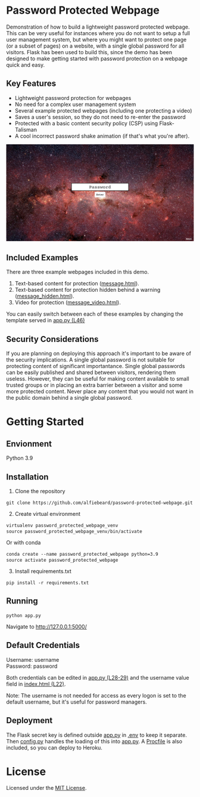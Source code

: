# Password Protected Webpage
Demonstration of how to build a lightweight password protected webpage. This can be very useful for instances where you do not want to setup a full user management system, but where you might want to protect one page (or a subset of pages) on a website, with a single global password for all visitors. Flask has been used to build this, since the demo has been designed to make getting started with password protection on a webpage quick and easy.

## Key Features
* Lightweight password protection for webpages
* No need for a complex user management system
* Several example protected webpages (including one protecting a video)
* Saves a user's session, so they do not need to re-enter the password
* Protected with a basic content security policy (CSP) using Flask-Talisman
* A cool incorrect password shake animation (if that's what you're after).

![Screenshot of password protected webpage](main_page.jpg?raw=true "Password Protected Webpage")

## Included Examples
There are three example webpages included in this demo.
1. Text-based content for protection ([message.html](templates/message.html)).
2. Text-based content for protection hidden behind a warning ([message_hidden.html](templates/message_hidden.html)).
3. Video for protection ([message_video.html](templates/message_video.html)).

You can easily switch between each of these examples by changing the template served in [app.py (L46)](app.py#L46)

## Security Considerations
If you are planning on deploying this approach it's important to be aware of the security implications. A single global password is not suitable for protecting content of significant importantance. Single global passwords can be easily published and shared between visitors, rendering them useless. However, they can be useful for making content available to small trusted groups or in placing an extra barrier between a visitor and some more protected content. Never place any content that you would not want in the public domain behind a single global password.

# Getting Started

## Envionment
Python 3.9

## Installation
1. Clone the repository
```
git clone https://github.com/alfiebeard/password-protected-webpage.git
```
2. Create virtual environment
```
virtualenv password_protected_webpage_venv
source password_protected_webpage_venv/bin/activate
```
Or with conda
```
conda create --name password_protected_webpage python=3.9
source activate password_protected_webpage
```
3. Install requirements.txt
```
pip install -r requirements.txt
```

## Running
```
python app.py
```
Navigate to http://127.0.0.1:5000/

## Default Credentials
Username: username  
Password: password

Both credentials can be edited in [app.py (L28-29)](app.py#L28-L29) and the username value field in [index.html (L22)](templates/index.html#L22).

Note: The username is not needed for access as every logon is set to the default username, but it's useful for password managers.

## Deployment
The Flask secret key is defined outside [app.py](app.py) in [.env](.env) to keep it separate. Then [config.py](config.py) handles the loading of this into [app.py](app.py). A [Procfile](Procfile) is also included, so you can deploy to Heroku.

# License
Licensed under the [MIT License](LICENSE.md).